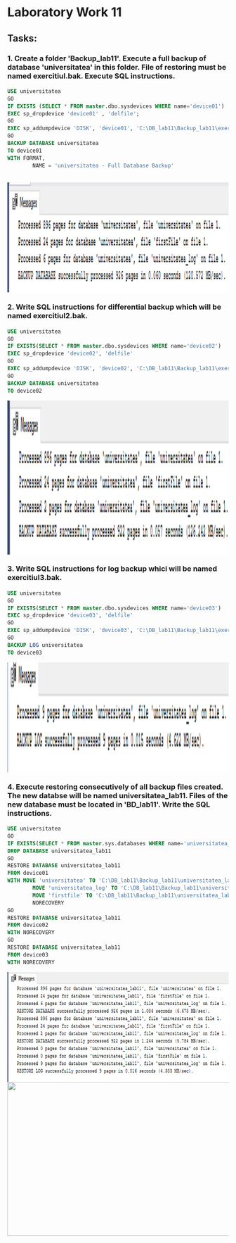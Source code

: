 # Laboratory Work 11

## Tasks:
### 1.  Create a folder 'Backup_lab11'. Execute a full backup of database 'universitatea' in this folder. File of restoring must be named exercitiul.bak. Execute SQL instructions.

```sql
USE universitatea
GO
IF EXISTS (SELECT * FROM master.dbo.sysdevices WHERE name='device01')
EXEC sp_dropdevice 'device01' , 'delfile';
GO
EXEC sp_addumpdevice 'DISK', 'device01', 'C:\DB_lab11\Backup_lab11\exercitiul1.bak'
GO
BACKUP DATABASE universitatea
TO device01
WITH FORMAT, 
		NAME = 'universitatea - Full Database Backup'
   
```

<img  align="center" width="750" height="250" src="screenshots/ex1.PNG">

### 2. Write SQL instructions for differential backup which will be named exercitiul2.bak.

```sql
USE universitatea
GO
IF EXISTS(SELECT * FROM master.dbo.sysdevices WHERE name='device02')
EXEC sp_dropdevice 'device02', 'delfile'
GO
EXEC sp_addumpdevice 'DISK', 'device02', 'C:\DB_lab11\Backup_lab11\exercitiul2.bak'
GO
BACKUP DATABASE universitatea
TO device02
```

<img  align="center" width="750" height="350" src="screenshots/ex2.PNG">



### 3. Write SQL instructions for log backup whici will be named exercitiul3.bak.


```sql
USE universitatea
GO
IF EXISTS(SELECT * FROM master.dbo.sysdevices WHERE name='device03')
EXEC sp_dropdevice 'device03', 'delfile'
GO
EXEC sp_addumpdevice 'DISK', 'device03', 'C:\DB_lab11\Backup_lab11\exercitiul3.bak'
GO
BACKUP LOG universitatea
TO device03
```
<img  align="center" width="750" height="250" src="screenshots/ex3.PNG">

### 4.  Execute restoring consecutively of all backup files created. The new databse will be named universitatea_lab11. Files of the new database must be located in 'BD_lab11'. Write the SQL instructions.

```sql
USE universitatea
GO
IF EXISTS(SELECT * FROM master.sys.databases WHERE name='universitatea_lab11')
DROP DATABASE universitatea_lab11
GO
RESTORE DATABASE universitatea_lab11
FROM device01
WITH MOVE 'universitatea' TO 'C:\DB_lab11\Backup_lab11\universitatea_lab11.mdf',
		MOVE 'universitatea_log' TO 'C:\DB_lab11\Backup_lab11\universitatea_lab11_log.ldf',
		MOVE 'firstfile' TO 'C:\DB_lab11\Backup_lab11\universitatea_lab11_firstfile.mdf',
		NORECOVERY
GO
RESTORE DATABASE universitatea_lab11
FROM device02
WITH NORECOVERY
GO
RESTORE DATABASE universitatea_lab11
FROM device03
WITH NORECOVERY
```

<img  align="center" width="750" height="250" src="screenshots/ex4.PNG">

<img  align="center" width="650" height="350" src="screenshots/ex4_2.PNG">
